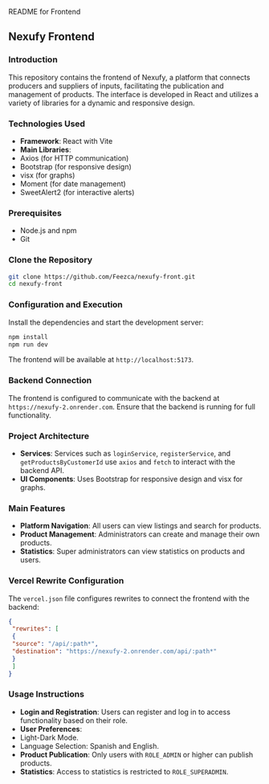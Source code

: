README for Frontend
## Nexufy Frontend
### Introduction
This repository contains the frontend of Nexufy, a platform that connects producers and suppliers of
inputs, facilitating the publication and management of products. The interface is developed in React
and utilizes a variety of libraries for a dynamic and responsive design.
### Technologies Used
- **Framework**: React with Vite
- **Main Libraries**:
 - Axios (for HTTP communication)
 - Bootstrap (for responsive design)
 - visx (for graphs)
 - Moment (for date management)
 - SweetAlert2 (for interactive alerts)
### Prerequisites
- Node.js and npm
- Git
### Clone the Repository
```bash
git clone https://github.com/Feezca/nexufy-front.git
cd nexufy-front
```
### Configuration and Execution
Install the dependencies and start the development server:
```bash
npm install
npm run dev
```
The frontend will be available at `http://localhost:5173`.
### Backend Connection
The frontend is configured to communicate with the backend at `https://nexufy-2.onrender.com`.
Ensure that the backend is running for full functionality.
### Project Architecture
- **Services**: Services such as `loginService`, `registerService`, and `getProductsByCustomerId`
use `axios` and `fetch` to interact with the backend API.
- **UI Components**: Uses Bootstrap for responsive design and visx for graphs.
### Main Features
- **Platform Navigation**: All users can view listings and search for products.
- **Product Management**: Administrators can create and manage their own products.
- **Statistics**: Super administrators can view statistics on products and users.
### Vercel Rewrite Configuration
The `vercel.json` file configures rewrites to connect the frontend with the backend:
```json
{
 "rewrites": [
 {
 "source": "/api/:path*",
 "destination": "https://nexufy-2.onrender.com/api/:path*"
 }
 ]
}
```
### Usage Instructions
- **Login and Registration**: Users can register and log in to access functionality based on their role.
- **User Preferences**:
 - Light-Dark Mode.
 - Language Selection: Spanish and English.
- **Product Publication**: Only users with `ROLE_ADMIN` or higher can publish products.
- **Statistics**: Access to statistics is restricted to `ROLE_SUPERADMIN`.

